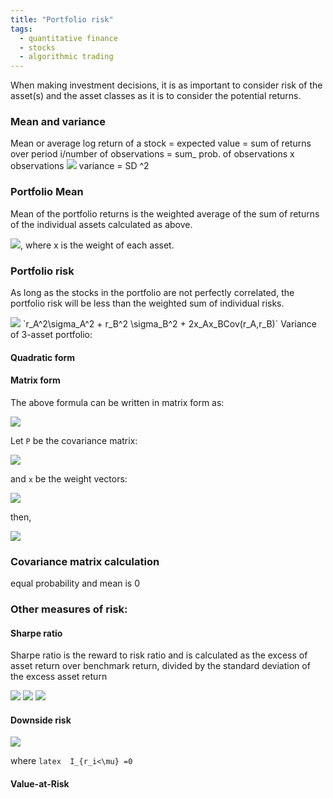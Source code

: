 ```yaml
---
title: "Portfolio risk"
tags:
  - quantitative finance
  - stocks
  - algorithmic trading
---
```


When making investment decisions, it is as important to consider risk of the asset(s) and the asset classes as it is to consider the potential returns.

### Mean and variance 

Mean or average log return of a stock = expected value = sum of returns over period i/number of observations = sum_ prob. of observations x observations
<img src="https://render.githubusercontent.com/render/math?math=E(r) = \sum_{i=1}^{n} p(i)r(i)">
variance = SD ^2

### Portfolio Mean

Mean of the portfolio returns is the weighted average of the sum of returns of the individual assets calculated as above.

<img src="https://render.githubusercontent.com/render/math?math=rp(i) = (x_AE(r_A)) ++ (x_BE(r_B))">, where x is the weight of each asset. 


### Portfolio risk

As long as the stocks in the portfolio are not perfectly correlated, the portfolio risk will be less than the weighted sum of individual risks.

<img src="https://render.githubusercontent.com/render/math?math=r_A^2 \sigma_A^2 \+ r_B^2 \sigma_B^2 \+ 2x_Ax_BCov(r_A,r_B)">
`r_A^2\sigma_A^2 + r_B^2 \sigma_B^2 + 2x_Ax_BCov(r_A,r_B)`
Variance of 3-asset portfolio:


 


#### Quadratic form

#### Matrix form
The above formula can be written in matrix form as:


<img src="https://latex.codecogs.com/svg.latex?\sigma_P^2 = \begin {bmatrix} x_A & x_B\end {bmatrix}\begin {bmatrix} Cov(r_A,r_A) & Cov(r_A,r_B) \\ Cov(r_B,r_A) & Cov(r_B,r_B)\end {bmatrix}\begin {bmatrix} x_A \\ x_B\end {bmatrix}">


Let `P` be the covariance matrix:


<img src="https://latex.codecogs.com/svg.latex?P=\begin {bmatrix} Cov(r_A,r_A) & Cov(r_A,r_B) \\ Cov(r_B,r_A) & Cov(r_B,r_B)\end {bmatrix}">


and `x` be the weight vectors:


<img src="https://latex.codecogs.com/svg.latex?x = \begin {bmatrix} x_A \\ x_B\end {bmatrix}">


then,


<img src="https://render.githubusercontent.com/render/math?math=\sigma_P^2 =  x^TPx">



### Covariance matrix calculation
equal probability and mean is 0

### Other measures of risk:

#### Sharpe ratio

Sharpe ratio is the reward to risk ratio and is calculated as the excess of asset return over benchmark return, divided by the standard deviation of the excess asset return

<img src="https://latex.codecogs.com/svg.latex?excess%20return, a_t = r_{portfolio}%20-%20r_{rf,t}">

<img src="https://latex.codecogs.com/svg.latex?sharpe%20ratio = \dfrac%20{\dfrac{1}{T}%20\sum_{t=1}^{T}a_t}{\sqrt{\dfrac{\sum_{t=1}^{T}(a_t%20-%20\mu_{a,t})}{T-1}}">

<img src="https://latex.codecogs.com/svg.latex?annualized sharpe ratio = \sqrt{252} * sharpe ratio">


#### Downside risk

<img src="https://latex.codecogs.com/svg.latex?semi-deviation = \sum_{i=1}^{n} (\mu - r_i)^2 * I_{r_i < \mu}">

where ```latex 
         I_{r_i<\mu} =0```



#### Value-at-Risk
